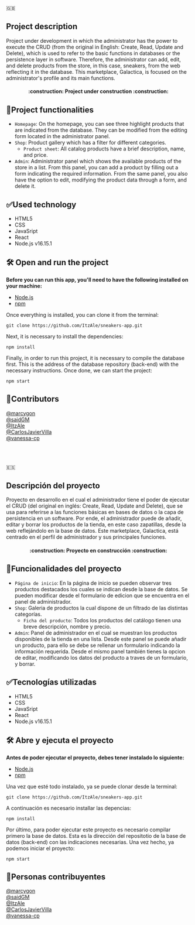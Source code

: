 :uk:
## Project description
Project under development in which the administrator has the power to execute the CRUD (from the original in English: Create, Read, Update and Delete), which is used to refer to the basic functions in databases or the persistence layer in software. Therefore, the administrator can add, edit, and delete products from the store, in this case, sneakers, from the web reflecting it in the database. This marketplace, Galactica, is focused on the administrator's profile and its main functions.

<h4 align="center">
:construction: Project under construction :construction:
</h4>

## :hammer:Project functionalities

- `Homepage`: On the homepage, you can see three highlight products that are indicated from the database. They can be modified from the editing form located in the administrator panel.
- `Shop`: Product gallery which has a filter for different categories.
  - `Product sheet`: All catalog products have a brief description, name, and price.
- `Admin`: Administrator panel which shows the available products of the store in a list. From this panel, you can add a product by filling out a form indicating the required information. From the same panel, you also have the option to edit, modifying the product data through a form, and delete it.
 
## :white_check_mark:Used technology
- HTML5
- CSS
- JavaSript
- React
- Node.js v16.15.1

## 🛠️ Open and run the project

**Before you can run this app, you'll need to have the following installed on your machine:**
- [Node.js](https://nodejs.org/en/)
- [npm](https://www.npmjs.com/)

Once everything is installed, you can clone it from the terminal:
```
git clone https://github.com/ItzAle/sneakers-app.git
```
Next, it is necessary to install the dependencies:
```
npm install
```
Finally, in order to run this project, it is necessary to compile the database first. This is the address of the database repository (back-end) with the necessary instructions. Once done, we can start the project:
```
npm start
```


## :bust_in_silhouette:Contributors
[@marcygon](https://github.com/marcygon)<br>
[@saidGM](https://github.com/SaidGM)<br>
[@ItzAle](https://github.com/ItzAle)<br>
[@CarlosJavierVilla](https://github.com/CarlosJavierVilla)<br>
[@vanessa-cp](https://github.com/vanessa-cp)<br>


<br><br>


:es:
## Descripción del proyecto
Proyecto en desarrollo en el cual el administrador tiene el poder de ejecutar el CRUD (del original en inglés: Create, Read, Update and Delete), que se usa para referirse a las funciones básicas en bases de datos o la capa de persistencia en un software. Por ende, el administrador puede de añadir, editar y borrar los productos de la tienda, en este caso zapatillas, desde la web reflejándolo en la base de datos. Este marketplace, Galactica, está centrado en el perfil de administrador y sus principales funciones.

<h4 align="center">
:construction: Proyecto en construcción :construction:
</h4>

## :hammer:Funcionalidades del proyecto

- `Página de inicio`: En la página de inicio se pueden observar tres productos destacados los cuales se indican desde la base de datos. Se pueden modificar desde el formulario de edicion que se encuentra en el panel de administrador. 
- `Shop`: Galeria de productos la cual dispone de un filtrado de las distintas categorías.
  - `Ficha del producto`: Todos los productos del catálogo tienen una breve descripción, nombre y precio.
- `Admin`: Panel de administrador en el cual se muestran los productos disponibles de la tienda en una lista. Desde este panel se puede añadir un producto, para ello se debe se rellenar un formulario indicando la información requerida. Desde el mismo panel también tienes la opcion de editar, modificando los datos del producto a traves de un formulario, y borrar. 
 
## :white_check_mark:Tecnologías utilizadas
- HTML5
- CSS
- JavaSript
- React
- Node.js v16.15.1

## 🛠️ Abre y ejecuta el proyecto

**Antes de poder ejecutar el proyecto, debes tener instalado lo siguiente:**
- [Node.js](https://nodejs.org/en/)
- [npm](https://www.npmjs.com/)

Una vez que esté todo instalado, ya se puede clonar desde la terminal:
```
git clone https://github.com/ItzAle/sneakers-app.git
```
A continuación es necesario installar las depencias:
```
npm install
```
Por último, para poder ejecutar este proyecto es necesario compilar primero la base de datos. Esta es la dirección del repositotio de la base de datos (back-end) con las indicaciones necesarias. Una vez hecho, ya podemos iniciar el proyecto:
```
npm start
```


## :bust_in_silhouette:Personas contribuyentes
[@marcygon](https://github.com/marcygon)<br>
[@saidGM](https://github.com/SaidGM)<br>
[@ItzAle](https://github.com/ItzAle)<br>
[@CarlosJavierVilla](https://github.com/CarlosJavierVilla)<br>
[@vanessa-cp](https://github.com/vanessa-cp)<br>
